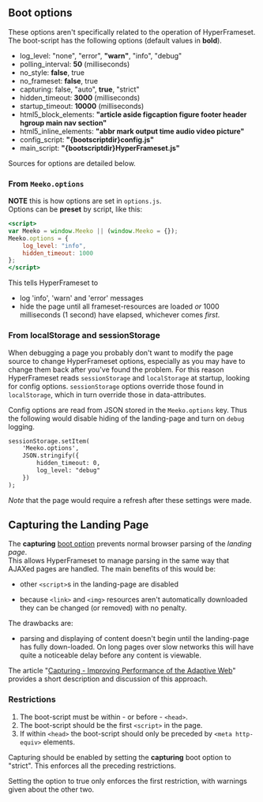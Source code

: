 ## Boot options

These options aren't specifically related to the operation of HyperFrameset. 
The boot-script has the following options (default values in **bold**).

- log_level: "none", "error", **"warn"**, "info", "debug"
- polling_interval: **50** (milliseconds)
- no_style: **false**, true
- no_frameset: **false**, true
- capturing: false, "auto", **true**, "strict"
- hidden_timeout: **3000** (milliseconds)
- startup_timeout: **10000** (milliseconds)
- html5\_block\_elements: **"article aside figcaption figure footer header hgroup main nav section"**
- html5\_inline\_elements: **"abbr mark output time audio video picture"**
- config_script: **"{bootscriptdir}config.js"**
- main_script: **"{bootscriptdir}HyperFrameset.js"**

Sources for options are detailed below. 

### From `Meeko.options`

**NOTE** this is how options are set in `options.js`.  
Options can be **preset** by script, like this:

``` .html
<script>
var Meeko = window.Meeko || (window.Meeko = {});
Meeko.options = {
	log_level: "info",
	hidden_timeout: 1000
};
</script>
```

This tells HyperFrameset to
- log 'info', 'warn' and 'error' messages
- hide the page until all frameset-resources are loaded *or*
	1000 milliseconds (1 second) have elapsed, whichever comes *first*.

### From localStorage and sessionStorage
When debugging a page you probably don't want to modify the page source to change HyperFrameset options,
especially as you may have to change them back after you've found the problem.
For this reason HyperFrameset reads `sessionStorage` and `localStorage` at startup, looking for config options.
`sessionStorage` options override those found in `localStorage`, which in turn override those in data-attributes.

Config options are read from JSON stored in the `Meeko.options` key. Thus the following would disable hiding of the landing-page and turn on `debug` logging.

``` .html
sessionStorage.setItem(
	'Meeko.options', 
	JSON.stringify({ 
		hidden_timeout: 0, 
		log_level: "debug" 
	}) 
);
```

_Note_ that the page would require a refresh after these settings were made.


## Capturing the Landing Page

The **capturing** [boot option](#boot-options) prevents normal browser parsing of the *landing page*.  
This allows HyperFrameset to manage parsing in the same way that AJAXed pages are handled.
The main benefits of this would be:

- other `<script>`s in the landing-page are disabled

- because `<link>` and `<img>` resources aren't automatically downloaded they can be changed (or removed) with no penalty.

The drawbacks are:

- parsing and displaying of content doesn't begin until the landing-page has fully down-loaded.
  On long pages over slow networks this will have quite a noticeable delay before any content is viewable. 

The article "[Capturing - Improving Performance of the Adaptive Web](https://hacks.mozilla.org/2013/03/capturing-improving-performance-of-the-adaptive-web/)"
provides a short description and discussion of this approach.

### Restrictions

1. The boot-script must be within - or before - `<head>`.
2. The boot-script should be the first `<script>` in the page.
3. If within `<head>` the boot-script should only be preceded by `<meta http-equiv>` elements.

Capturing should be enabled by setting the **capturing** boot option to "strict". This enforces all the preceding restrictions.

Setting the option to true only enforces the first restriction, with warnings given about the other two.

